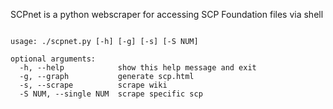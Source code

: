 SCPnet is a python webscraper for accessing SCP Foundation files via shell


```

usage: ./scpnet.py [-h] [-g] [-s] [-S NUM]

optional arguments:
  -h, --help            show this help message and exit
  -g, --graph           generate scp.html
  -s, --scrape          scrape wiki
  -S NUM, --single NUM  scrape specific scp

```

